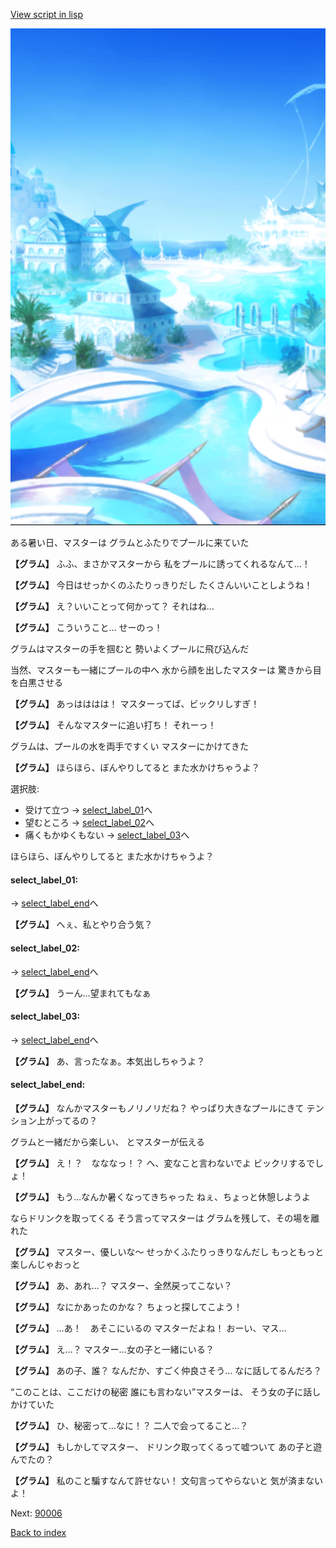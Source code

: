 [View script in lisp](../scripts/210081101.txt)

![sea_resort_day.png](../images/backgrounds/sea_resort_day.png)

ある暑い日、マスターは
グラムとふたりでプールに来ていた

**【グラム】**
ふふ、まさかマスターから
私をプールに誘ってくれるなんて…！

**【グラム】**
今日はせっかくのふたりっきりだし
たくさんいいことしようね！

**【グラム】**
え？いいことって何かって？
それはね…

**【グラム】**
こういうこと…
せーのっ！

グラムはマスターの手を掴むと
勢いよくプールに飛び込んだ

当然、マスターも一緒にプールの中へ
水から顔を出したマスターは
驚きから目を白黒させる

**【グラム】**
あっはははは！
マスターってば、ビックリしすぎ！

**【グラム】**
そんなマスターに追い打ち！
それーっ！

グラムは、プールの水を両手ですくい
マスターにかけてきた

**【グラム】**
ほらほら、ぼんやりしてると
また水かけちゃうよ？

選択肢:
- 受けて立つ → [select_label_01](#select_label_01)へ
- 望むところ → [select_label_02](#select_label_02)へ
- 痛くもかゆくもない → [select_label_03](#select_label_03)へ

ほらほら、ぼんやりしてると
また水かけちゃうよ？

#### select_label_01:
 → [select_label_end](#select_label_end)へ

**【グラム】**
へぇ、私とやり合う気？

#### select_label_02:
 → [select_label_end](#select_label_end)へ

**【グラム】**
うーん…望まれてもなぁ

#### select_label_03:
 → [select_label_end](#select_label_end)へ

**【グラム】**
あ、言ったなぁ。本気出しちゃうよ？

#### select_label_end:

**【グラム】**
なんかマスターもノリノリだね？
やっぱり大きなプールにきて
テンション上がってるの？

グラムと一緒だから楽しい、
とマスターが伝える

**【グラム】**
え！？　なななっ！？
へ、変なこと言わないでよ
ビックリするでしょ！

**【グラム】**
もう…なんか暑くなってきちゃった
ねぇ、ちょっと休憩しようよ

ならドリンクを取ってくる
そう言ってマスターは
グラムを残して、その場を離れた

**【グラム】**
マスター、優しいな～
せっかくふたりっきりなんだし
もっともっと楽しんじゃおっと

**【グラム】**
あ、あれ…？
マスター、全然戻ってこない？

**【グラム】**
なにかあったのかな？
ちょっと探してこよう！

**【グラム】**
…あ！　あそこにいるの
マスターだよね！
おーい、マス…

**【グラム】**
え…？
マスター…女の子と一緒にいる？

**【グラム】**
あの子、誰？
なんだか、すごく仲良さそう…
なに話してるんだろ？

“このことは、ここだけの秘密
誰にも言わない”マスターは、
そう女の子に話しかけていた

**【グラム】**
ひ、秘密って…なに！？
二人で会ってること…？

**【グラム】**
もしかしてマスター、
ドリンク取ってくるって嘘ついて
あの子と遊んでたの？

**【グラム】**
私のこと騙すなんて許せない！
文句言ってやらないと
気が済まないよ！

Next: [90006](90006.md)

[Back to index](index.md)
